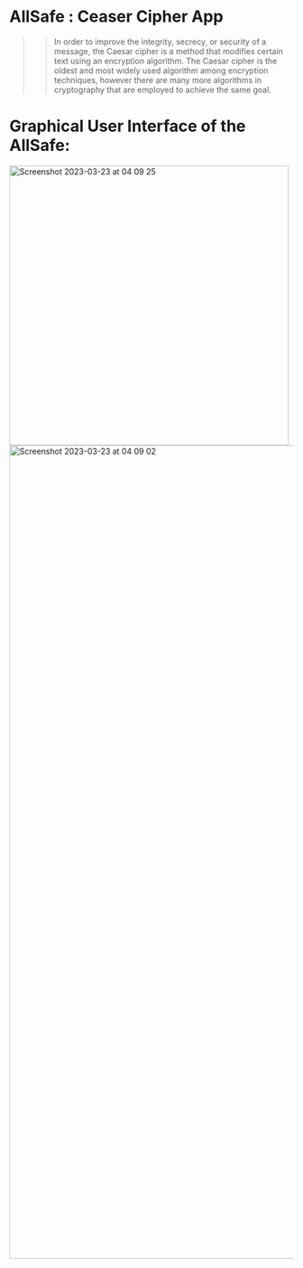 # AllSafe : Ceaser Cipher App
>> In order to improve the integrity, secrecy, or security of a message, the Caesar cipher is a method that modifies certain text using an encryption  algorithm. The Caesar cipher is the oldest and most widely used algorithm among encryption techniques, however there are many more algorithms in cryptography that are employed to achieve the same goal.


# Graphical User Interface of the AllSafe:

<img width="495" alt="Screenshot 2023-03-23 at 04 09 25" src="https://user-images.githubusercontent.com/42433776/227156013-2afd06d3-9b37-4fa6-bff6-534596aa755c.png">

<img width="1440" alt="Screenshot 2023-03-23 at 04 09 02" src="https://user-images.githubusercontent.com/42433776/227155988-57f4ce59-4748-4a79-b14c-cc2e10b6644b.png">
